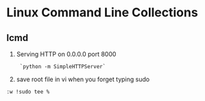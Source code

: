 Linux Command Line Collections 
======================

lcmd
-------

1. Serving HTTP on 0.0.0.0 port 8000

        `python -m SimpleHTTPServer`

2. save root file in vi when you forget typing sudo
```bash
:w !sudo tee %








